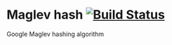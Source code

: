 # Maglev hash [![Build Status](https://travis-ci.org/noxiouz/maglevhash.svg?branch=master)](https://travis-ci.org/noxiouz/maglevhash)
Google Maglev hashing algorithm
